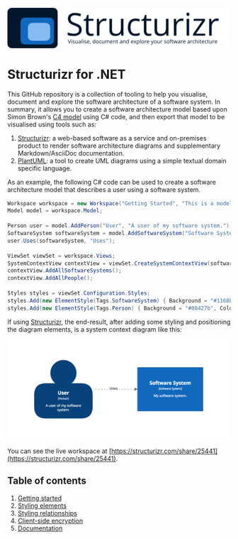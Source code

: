 ![Structurizr](docs/images/structurizr-banner.png)

# Structurizr for .NET

This GitHub repository is a collection of tooling to help you visualise, document and explore the software architecture of a software system. In summary, it allows you to create a software architecture model based upon Simon Brown's [C4 model](https://structurizr.com/help/c4) using C# code, and then export that model to be visualised using tools such as:

1. [Structurizr](https://structurizr.com): a web-based software as a service and on-premises product to render software architecture diagrams and supplementary Markdown/AsciiDoc documentation.
1. [PlantUML](docs/plantuml.md): a tool to create UML diagrams using a simple textual domain specific language.

As an example, the following C# code can be used to create a software architecture model that describes a user using a software system.

```c#
Workspace workspace = new Workspace("Getting Started", "This is a model of my software system.");
Model model = workspace.Model;

Person user = model.AddPerson("User", "A user of my software system.");
SoftwareSystem softwareSystem = model.AddSoftwareSystem("Software System", "My software system.");
user.Uses(softwareSystem, "Uses");

ViewSet viewSet = workspace.Views;
SystemContextView contextView = viewSet.CreateSystemContextView(softwareSystem, "context", "An example of a System Context diagram.");
contextView.AddAllSoftwareSystems();
contextView.AddAllPeople();

Styles styles = viewSet.Configuration.Styles;
styles.Add(new ElementStyle(Tags.SoftwareSystem) { Background = "#1168bd", Color = "#ffffff" });
styles.Add(new ElementStyle(Tags.Person) { Background = "#08427b", Color = "#ffffff", Shape = Shape.Person });
```

If using [Structurizr](https://structurizr.com), the end-result, after adding some styling and positioning the diagram elements, is a system context diagram like this:

![Getting Started with Structurizr for .NET](docs/images/getting-started.png)

You can see the live workspace at [https://structurizr.com/share/25441](https://structurizr.com/share/25441).

## Table of contents

1. [Getting started](#getting-started)
1. [Styling elements](docs/styling-elements.md)
1. [Styling relationships](docs/styling-relationships.md)
1. [Client-side encryption](docs/client-side-encryption.md)
1. [Documentation](docs/documentation.md)
